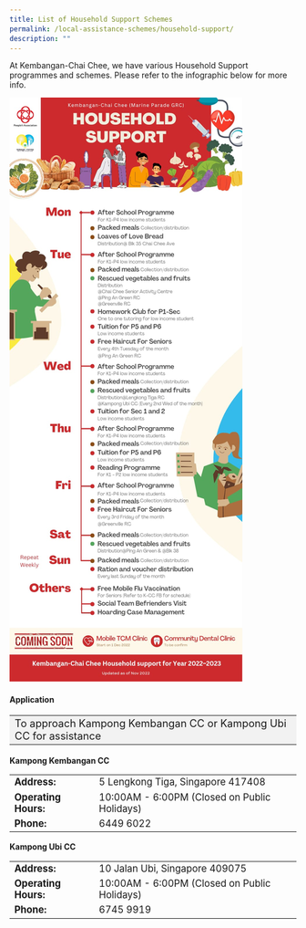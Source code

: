 ```yaml
---
title: List of Household Support Schemes
permalink: /local-assistance-schemes/household-support/
description: ""
---
```

At Kembangan-Chai Chee, we have various Household Support programmes and schemes. Please refer to the infographic below for more info.

![](/images/Local%20Assistance%20Scheme/kcc_local_assistance_schemes.jpg)


#### Application ####
<table style="font-size:130%; background-color:#f2f2f2">
<tbody>
	<tr><td>To approach Kampong Kembangan CC or Kampong Ubi CC for assistance</td></tr>
</tbody>
</table>

<b>Kampong Kembangan CC</b>
<table style="font-size:120%">
<tbody>
<tr>
 <td><b>Address:</b></td><td>5 Lengkong Tiga, Singapore 417408</td>
</tr>
<tr>
 <td><b>Operating Hours:</b> </td><td>10:00AM - 6:00PM (Closed on Public Holidays)</td>
</tr>
<tr>
	<td> <b>Phone:</b> </td><td>6449 6022</td>
</tr>
</tbody>
</table>

<b>Kampong Ubi CC</b>
<table style="font-size:120%">
<tbody>
<tr>
 <td><b>Address:</b></td><td>10 Jalan Ubi, Singapore 409075</td>
</tr>
<tr>
 <td><b>Operating Hours:</b> </td><td>10:00AM - 6:00PM (Closed on Public Holidays)</td>
</tr>
<tr>
	<td> <b>Phone:</b> </td><td>6745 9919</td>
</tr>
</tbody>
</table>